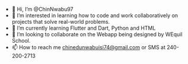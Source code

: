 - 👋 Hi, I’m @ChinNwabu97
- 👀 I’m interested in learning how to code and work collaboratively on projects that solve real-world problems.
- 🌱 I’m currently learning Flutter and Dart, Python and HTML
- 💞️ I’m looking to collaborate on the Webapp being designed by WEquil School.
- 📫 How to reach me chinedunwabuisi74@gmail.com or SMS at 240-200-2713

<!---
ChinNwabu97/ChinNwabu97 is a ✨ special ✨ repository because its `README.md` (this file) appears on your GitHub profile.
You can click the Preview link to take a look at your changes.
--->
